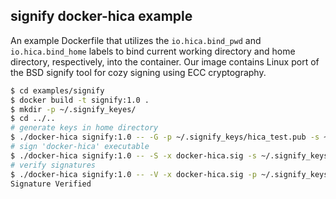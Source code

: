 signify docker-hica example
---------------------------

An example Dockerfile that utilizes the `io.hica.bind_pwd` and `io.hica.bind_home` labels to bind current working 
directory and home directory, respectively, into the container. Our image contains Linux port of the BSD signify
tool for cozy signing using ECC cryptography.

```bash
$ cd examples/signify
$ docker build -t signify:1.0 .
$ mkdir -p ~/.signify_keyes/
$ cd ../..
# generate keys in home directory
$ ./docker-hica signify:1.0 -- -G -p ~/.signify_keys/hica_test.pub -s ~/.signify_keys/hica_test.sec
# sign 'docker-hica' executable
$ ./docker-hica signify:1.0 -- -S -x docker-hica.sig -s ~/.signify_keys/hica_test.sec -m docker-hica
# verify signatures
$ ./docker-hica signify:1.0 -- -V -x docker-hica.sig -p ~/.signify_keys/hica_test.pub -m docker-hica
Signature Verified
```
